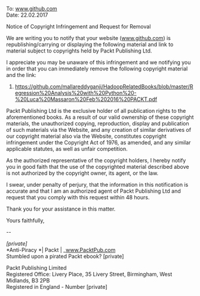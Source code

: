 To: www.github.com  
Date: 22.02.2017  

Notice of Copyright Infringement and Request for Removal  

We are writing you to notify that your website (www.github.com) is
republishing/carrying or displaying the following material and link to
material subject to copyrights held by Packt Publishing Ltd.  

I appreciate you may be unaware of this infringement and we notifying
you in order that you can immediately remove the following copyright
material and the link:  

1. https://github.com/mallareddyganji/HadoopRelatedBooks/blob/master/Regression%20Analysis%20with%20Python%20-%20Luca%20Massaron%20Feb%202016%20PACKT.pdf  

Packt Publishing Ltd is the exclusive holder of all publication rights
to the aforementioned books. As a result of our valid ownership of these
copyright materials, the unauthorized copying, reproduction, display and
publication of such materials via the Website, and any creation of
similar derivatives of our copyright material also via the Website,
constitutes copyright infringement under the Copyright Act of 1976, as
amended, and any similar applicable statutes, as well as unfair competition.  

As the authorized representative of the copyright holders, I hereby
notify you in good faith that the use of the copyrighted material
described above is not authorized by the copyright owner, its agent, or
the law.  

I swear, under penalty of perjury, that the information in this
notification is accurate and that I am an authorized agent of Packt
Publishing Ltd and request that you comply with this request within 48
hours.  

Thank you for your assistance in this matter.  

Yours faithfully,

-- 

*[private]*  
*Anti-Piracy *| Packt | _www.PacktPub.com   
Stumbled upon a pirated Packt ebook? [private]    

Packt Publishing Limited  
Registered Office: Livery Place, 35 Livery Street, Birmingham, West
Midlands, B3 2PB  
Registered in England - Number [private]  
